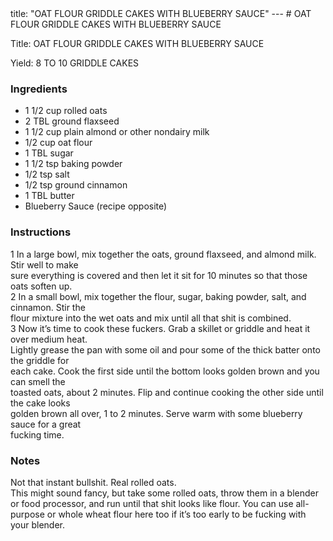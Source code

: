 <!DOCTYPE HTML PUBLIC "-//W3C//DTD HTML 4.0 Transitional//EN">
<html>
  <head>
  title: "OAT FLOUR GRIDDLE CAKES WITH BLUEBERRY SAUCE"
---
# OAT FLOUR GRIDDLE CAKES WITH BLUEBERRY SAUCE<link rel='stylesheet' href='style.css' type='text/css'><meta http-equiv="Content-Style-Stype" content="text/css">
     <meta http-equiv="Content-Type" content="text/html;charset=utf-8">
     </head><body><div class="recipe" itemscope itemtype="http://schema.org/Recipe"><div class='header'><p class="title"><span class="label">Title:</span> <span itemprop="name">OAT FLOUR GRIDDLE CAKES WITH BLUEBERRY SAUCE</span></p>
<p class="yields"><span class="label">Yield:</span> <span itemprop="recipeYield">8 TO 10 GRIDDLE CAKES</span></p>
</div><div class="ing"><h3>Ingredients</h3><ul class="ing"><li class="ing" itemprop="ingredients">1 1/2 cup rolled oats </li>
<li class="ing" itemprop="ingredients">2 TBL ground flaxseed </li>
<li class="ing" itemprop="ingredients">1 1/2 cup plain almond or other nondairy milk </li>
<li class="ing" itemprop="ingredients">1/2 cup oat flour </li>
<li class="ing" itemprop="ingredients">1 TBL sugar </li>
<li class="ing" itemprop="ingredients">1 1/2 tsp baking powder </li>
<li class="ing" itemprop="ingredients">1/2 tsp salt </li>
<li class="ing" itemprop="ingredients">1/2 tsp ground cinnamon </li>
<li class="ing" itemprop="ingredients">1 TBL butter </li>
<li class="ing" itemprop="ingredients">Blueberry Sauce (recipe opposite) </li>
</ul>
</div>
<div class="instructions"><h3 class="Instructions">Instructions</h3><div itemprop="recipeInstructions"><p>1 In a large bowl, mix together the oats, ground flaxseed, and almond milk. Stir well to make<br>sure everything is covered and then let it sit for 10 minutes so that those oats soften up.<br>2 In a small bowl, mix together the flour, sugar, baking powder, salt, and cinnamon. Stir the<br>flour mixture into the wet oats and mix until all that shit is combined.<br>3 Now it’s time to cook these fuckers. Grab a skillet or griddle and heat it over medium heat.<br>Lightly grease the pan with some oil and pour some of the thick batter onto the griddle for<br>each cake. Cook the first side until the bottom looks golden brown and you can smell the<br>toasted oats, about 2 minutes. Flip and continue cooking the other side until the cake looks<br>golden brown all over, 1 to 2 minutes. Serve warm with some blueberry sauce for a great<br>fucking time.</p></div></div><div class="modifications"><h3 class="Notes">Notes</h3><p>Not that instant bullshit. Real rolled oats.<br> This might sound fancy, but take some rolled oats, throw them in a blender or food processor, and run until that shit looks like flour. You can use all-purpose or whole wheat flour here too if it’s too early to be fucking with your blender.</p></div></div>

</body>
</html>